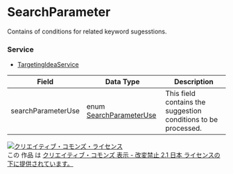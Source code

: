 # SearchParameter
Contains of conditions for related keyword sugesstions.
### Service
+ [TargetingIdeaService](../services/TargetingIdeaService.md)

| Field | Data Type | Description | 
|---|---|---|
| searchParameterUse| enum <a href="./SearchParameterUse.md">SearchParameterUse</a>| This field contains the suggestion conditions to be processed. |
<a rel="license" href="http://creativecommons.org/licenses/by-nd/2.1/jp/"><img alt="クリエイティブ・コモンズ・ライセンス" style="border-width:0" src="https://i.creativecommons.org/l/by-nd/2.1/jp/88x31.png" /></a><br />この 作品 は <a rel="license" href="http://creativecommons.org/licenses/by-nd/2.1/jp/">クリエイティブ・コモンズ 表示 - 改変禁止 2.1 日本 ライセンスの下に提供されています。</a>
